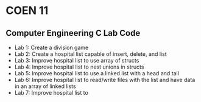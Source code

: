 # COEN 11
## Computer Engineering C Lab Code
* Lab 1: Create a division game 
* Lab 2: Create a hospital list capable of insert, delete, and list
* Lab 3: Improve hospital list to use array of structs
* Lab 4: Improve hospital list to nest unions in structs
* Lab 5: Improve hospital list to use a linked list with a head and tail
* Lab 6: Improve hospital list to read/write files with the list and have data in an array of linked lists
* Lab 7: Improve hospital list to
